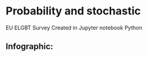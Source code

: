# Probability and stochastic

EU ELGBT Survey
Created in Jupyter notebook 
Python

## Infographic:


